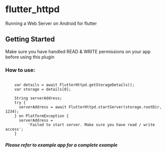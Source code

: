 # flutter_httpd

Running a Web Server on Android for flutter

## Getting Started

Make sure you have handled READ & WRITE permissions on your app before using this plugin

### How to use:

```

    var details = await FlutterHttpd.getStorageDetails();
    var storage = details[0];

    String serverAddress;
    try {
      serverAddress = await FlutterHttpd.startServer(storage.rootDir, 1234);
    } on PlatformException {
      serverAddress =
          'Failed to start server. Make sure you have read / write access';
    }

```

##### Please refer to example app  for a complete example

